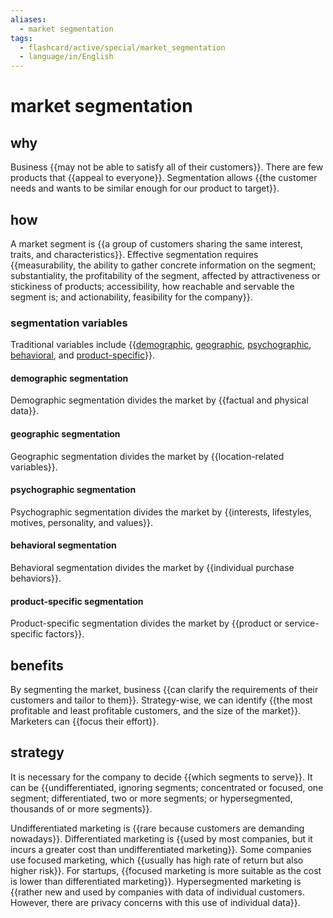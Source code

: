 ```yaml
---
aliases:
  - market segmentation
tags:
  - flashcard/active/special/market_segmentation
  - language/in/English
---
```


# market segmentation

## why

Business {{may not be able to satisfy all of their customers}}. There are few products that {{appeal to everyone}}. Segmentation allows {{the customer needs and wants to be similar enough for our product to target}}. <!--SR:!2024-11-18,132,305!2024-12-31,163,305!2025-02-18,201,325-->

## how

A market segment is {{a group of customers sharing the same interest, traits, and characteristics}}. Effective segmentation requires {{measurability, the ability to gather concrete information on the segment; substantiality, the profitability of the segment, affected by attractiveness or stickiness of products; accessibility, how reachable and servable the segment is; and actionability, feasibility for the company}}. <!--SR:!2025-12-09,418,270!2025-07-22,287,250-->

### segmentation variables

Traditional variables include {{[demographic](#demographic%20segmentation), [geographic](#geographic%20segmentation), [psychographic](#psychographic-segmentation), [behavioral](#behavioral-segmentation), and [product-specific](#product-specific%20segmentation)}}. <!--SR:!2025-07-04,277,250-->

#### demographic segmentation

Demographic segmentation divides the market by {{factual and physical data}}. <!--SR:!2025-01-15,178,270-->

#### geographic segmentation

Geographic segmentation divides the market by {{location-related variables}}. <!--SR:!2026-04-02,532,310-->

#### psychographic segmentation

Psychographic segmentation divides the market by {{interests, lifestyles, motives, personality, and values}}. <!--SR:!2024-10-26,46,230-->

#### behavioral segmentation

Behavioral segmentation divides the market by {{individual purchase behaviors}}. <!--SR:!2025-11-27,450,310-->

#### product-specific segmentation

Product-specific segmentation divides the market by {{product or service-specific factors}}. <!--SR:!2024-10-24,141,290-->

## benefits

By segmenting the market, business {{can clarify the requirements of their customers and tailor to them}}. Strategy-wise, we can identify {{the most profitable and least profitable customers, and the size of the market}}. Marketers can {{focus their effort}}. <!--SR:!2024-11-16,168,310!2025-08-28,344,305!2025-01-31,188,325-->

## strategy

It is necessary for the company to decide {{which segments to serve}}. It can be {{undifferentiated, ignoring segments; concentrated or focused, one segment; differentiated, two or more segments; or hypersegmented, thousands of or more segments}}. <!--SR:!2026-04-02,532,310!2025-01-18,167,250-->

Undifferentiated marketing is {{rare because customers are demanding nowadays}}. Differentiated marketing is {{used by most companies, but it incurs a greater cost than undifferentiated marketing}}. Some companies use focused marketing, which {{usually has high rate of return but also higher risk}}. For startups, {{focused marketing is more suitable as the cost is lower than differentiated marketing}}. Hypersegmented marketing is {{rather new and used by companies with data of individual customers. However, there are privacy concerns with this use of individual data}}. <!--SR:!2025-04-27,280,290!2025-08-31,346,290!2025-02-07,239,330!2024-11-22,172,310!2025-06-06,277,270-->
